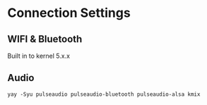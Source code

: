 # Connection Settings

## WIFI & Bluetooth
Built in to kernel 5.x.x

## Audio
`yay -Syu pulseaudio pulseaudio-bluetooth pulseaudio-alsa kmix`
